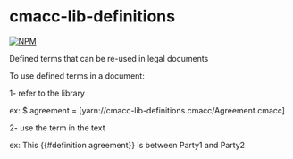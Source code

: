 # cmacc-lib-definitions

[![NPM](https://nodei.co/npm/cmacc-lib-definitions.png?compact=true)](https://nodei.co/npm/cmacc-lib-definitions/)

Defined terms that can be re-used in legal documents

To use defined terms in a document:

1- refer to the library

ex: $ agreement = [yarn://cmacc-lib-definitions.cmacc/Agreement.cmacc]

2- use the term in the text

ex: This {{#definition agreement}} is between Party1 and Party2
